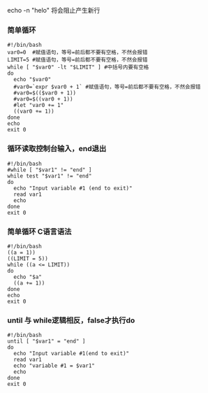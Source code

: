 echo -n "helo" 将会阻止产生新行

### 简单循环

```
#!/bin/bash
var0=0  #赋值语句，等号=前后都不要有空格，不然会报错
LIMIT=5 #赋值语句，等号=前后都不要有空格，不然会报错
while [ "$var0" -lt "$LIMIT" ] #中括号内要有空格
do
  echo "$var0"
  #var0=`expr $var0 + 1` #赋值语句，等号=前后都不要有空格，不然会报错
  #var0=$(($var0 + 1))
  #var0=$((var0 + 1))
  #let "var0 += 1"
  ((var0 += 1))
done
echo
exit 0
```

### 循环读取控制台输入，end退出

```
#!/bin/bash
#while [ "$var1" != "end" ]
while test "$var1" != "end"
do
  echo "Input variable #1 (end to exit)"
  read var1
  echo
done
exit 0
```

### 简单循环 C语言语法

```
#!/bin/bash
((a = 1))
((LIMIT = 5))
while ((a <= LIMIT))
do
  echo "$a"
  ((a += 1))
done
echo
exit 0
```

### until 与 while逻辑相反，false才执行do
```
#!/bin/bash
until [ "$var1" = "end" ]
do
  echo "Input variable #1(end to exit)"
  read var1
  echo "variable #1 = $var1"
  echo
done
exit 0
```
